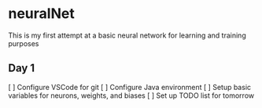 # neuralNet
This is my first attempt at a basic neural network for learning and training purposes

## Day 1
[ ] Configure VSCode for git
[ ] Configure Java environment
[ ] Setup basic variables for neurons, weights, and biases
[ ] Set up TODO list for tomorrow